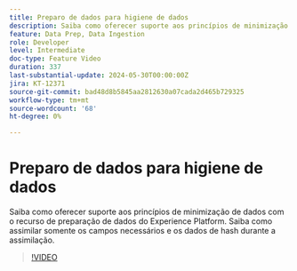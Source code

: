 ```yaml
---
title: Preparo de dados para higiene de dados
description: Saiba como oferecer suporte aos princípios de minimização de dados com o recurso de preparação de dados do Experience Platform. Saiba como assimilar somente os campos necessários e os dados de hash durante a assimilação.
feature: Data Prep, Data Ingestion
role: Developer
level: Intermediate
doc-type: Feature Video
duration: 337
last-substantial-update: 2024-05-30T00:00:00Z
jira: KT-12371
source-git-commit: bad48d8b5845aa2812630a07cada2d465b729325
workflow-type: tm+mt
source-wordcount: '68'
ht-degree: 0%

---
```



# Preparo de dados para higiene de dados

Saiba como oferecer suporte aos princípios de minimização de dados com o recurso de preparação de dados do Experience Platform. Saiba como assimilar somente os campos necessários e os dados de hash durante a assimilação.

>[!VIDEO](https://video.tv.adobe.com/v/3429485/?learn=on)
